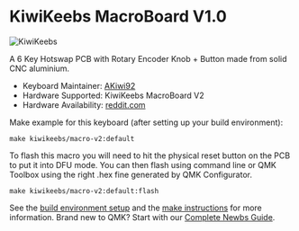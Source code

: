 # KiwiKeebs MacroBoard V1.0

![KiwiKeebs](https://kiwikeebs.co.uk/wp-content/themes/storefront-child-theme-master/images/kiwikeebs-logo.svg)

A 6 Key Hotswap PCB with Rotary Encoder Knob + Button made from solid CNC aluminium.

* Keyboard Maintainer: [AKiwi92](https://github.com/akiwi92)
* Hardware Supported: KiwiKeebs MacroBoard V2
* Hardware Availability: [reddit.com](https://www.reddit.com/r/mechmarket/comments/o0ovyj/ic_kiwikeebs_macroboard_v2_kit_hotswap_usbc_new/)

Make example for this keyboard (after setting up your build environment):

    make kiwikeebs/macro-v2:default

To flash this macro you will need to hit the physical reset button on the PCB to put it into DFU mode. You can then flash using command line or QMK Toolbox using the right .hex fine generated by QMK Configurator.

    make kiwikeebs/macro-v2:default:flash

See the [build environment setup](https://docs.qmk.fm/#/getting_started_build_tools) and the [make instructions](https://docs.qmk.fm/#/getting_started_make_guide) for more information. Brand new to QMK? Start with our [Complete Newbs Guide](https://docs.qmk.fm/#/newbs).
